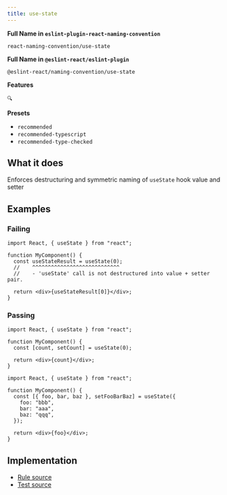 ```yaml
---
title: use-state
---
```


**Full Name in `eslint-plugin-react-naming-convention`**

```plain copy
react-naming-convention/use-state
```

**Full Name in `@eslint-react/eslint-plugin`**

```plain copy
@eslint-react/naming-convention/use-state
```

**Features**

`🔍`

**Presets**

- `recommended`
- `recommended-typescript`
- `recommended-type-checked`

## What it does

Enforces destructuring and symmetric naming of `useState` hook value and setter

## Examples

### Failing

```tsx
import React, { useState } from "react";

function MyComponent() {
  const useStateResult = useState(0);
  //    ^^^^^^^^^^^^^^^^^^^^^^^^^^^^
  //    - 'useState' call is not destructured into value + setter pair.

  return <div>{useStateResult[0]}</div>;
}
```

### Passing

```tsx
import React, { useState } from "react";

function MyComponent() {
  const [count, setCount] = useState(0);

  return <div>{count}</div>;
}
```

```tsx
import React, { useState } from "react";

function MyComponent() {
  const [{ foo, bar, baz }, setFooBarBaz] = useState({
    foo: "bbb",
    bar: "aaa",
    baz: "qqq",
  });

  return <div>{foo}</div>;
}
```

## Implementation

- [Rule source](https://github.com/Rel1cx/eslint-react/tree/main/packages/plugins/eslint-plugin-react-naming-convention/src/rules/use-state.ts)
- [Test source](https://github.com/Rel1cx/eslint-react/tree/main/packages/plugins/eslint-plugin-react-naming-convention/src/rules/use-state.spec.ts)
